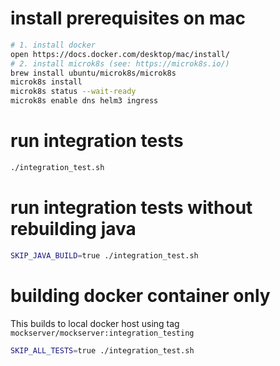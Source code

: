 # install prerequisites on mac
```bash
# 1. install docker
open https://docs.docker.com/desktop/mac/install/
# 2. install microk8s (see: https://microk8s.io/)
brew install ubuntu/microk8s/microk8s
microk8s install
microk8s status --wait-ready
microk8s enable dns helm3 ingress
```

# run integration tests
```bash
./integration_test.sh
```

# run integration tests without rebuilding java
```bash
SKIP_JAVA_BUILD=true ./integration_test.sh
```

# building docker container only
This builds to local docker host using tag `mockserver/mockserver:integration_testing`
```bash
SKIP_ALL_TESTS=true ./integration_test.sh
```

